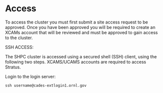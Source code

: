 # Access

To access the cluster you must first submit a site access request to be approved. Once you have been approved you will be required to create an XCAMs account that will be reviewed and must be approved to gain access to the cluster.

SSH ACCESS:

The SHPC cluster is accessed using a secured shell \(SSH\) client, using the following two steps. XCAMS/UCAMS accounts are required to access Stratus.

Login to the login server:

`ssh username@cades-extlogin1.ornl.gov`

